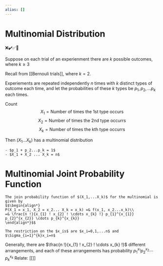 ```yaml
---
alias: []
---
```

# Multinomial Distribution
❌✔️✅📗

Suppose on each trial of an experienment there are $k$ possible outcomes, where $k \ge 3$

Recall from [[Bernouli trials]], where $k = 2$.

Experiements are repeated independently $n$ times with $k$ distinct types of outcome each time, and let the probabilities of these $k$ types be $p_1, p_2, ... p_k$ each times.

Count $$X_1 = \text{Number of times the 1st type occurs}$$
$$X_2 = \text{Number of times the 2nd type occurrs}$$
$$X_k = \text{Number of times the kth type occurrs}$$

Then $(X_1...X_k)$ has a multinomial distribution 

```ad-note
- $p_1 + p_2...p_k = 1$
- $X_1 + X_2 ... X_k = n$ 

```


# Multinomial Joint Probability Function
```ad-def
The join probability function of $(X_1,...X_k)$ for the multinomial is given by
$$\begin{align*}
P(X_1 = x_1, X_2 = x_2... X_k = x_k) =& f(x_1, x_2...x_k)\\
=& \frac{n !}{x_{1} ! x_{2} ! \cdots x_{k} !} p_{1}^{x_{1}} p_{2}^{x_{2}} \cdots p_{k}^{x_{k}}
\end{align*}$$

The restriction on the $x_is$ are $x_i=0,1,...n$ and $\Sigma_{i=1}^{k}x_i=n$
```

Generally, there are $\frac{n !}{x_{1} ! x_{2} ! \cdots x_{k} !}$ different arrangements, and each of these arrangements has probability $p_{1}^{x_{1}} p_{2}^{x_{2}}\cdots p_{k}^{x_{k}}$
Relate: [[]]